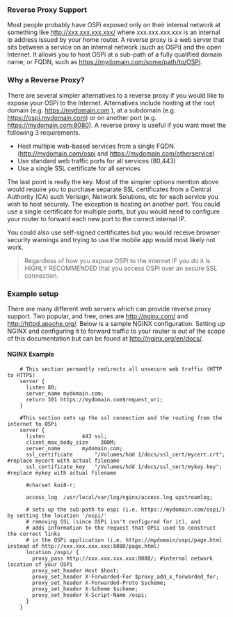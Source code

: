 ### Reverse Proxy Support

Most people probably have OSPi exposed only on their internal network at something like http://xxx.xxx.xxx.xxx/ where xxx.xxx.xxx.xxx 
is an internal ip address issued by your home router. A reverse proxy is a web server that sits between a service on an
internal network (such as OSPi) and the open Internet. It allows you to host OSPi at a sub-path of a fully qualified domain name, or FQDN,
such as https://mydomain.com/some/path/to/OSPi. 

### Why a Reverse Proxy?

There are several simpler alternatives to a reverse proxy if you would like to expose your OSPi to the Internet. Alternatives include hosting
at the root domain (e.g. https://mydomain.com ), at a subdomain (e.g. https://ospi.mydomain.com) or on another port (e.g. https://mydomain.com:8080).
A reverse proxy is useful if you want meet the following 3 requirements.

* Host multiple web-based services from a single FQDN. (http://mydomain.com/ospi and https://mydomain.com/otherservice)
* Use standard web traffic ports for all services (80,443)
* Use a single SSL certificate for all services

The last point is really the key. Most of the simpler options mention above would require you to purchase separate SSL certificates from a
Central Authority (CA) such Verisign, Network Solutions, etc for each service you wish to host securely. The exception is hosting on another port. 
You could use a single certificate for multiple ports, but you would need to configure your router to forward each new port to the correct internal IP. 

You could also use self-signed certificates but you would receive browser security warnings and trying to use the mobile app would most likely not work.

> Regardless of how you expose OSPi to the internet IF you do it is HIGHLY RECOMMENDED that you access OSPi over an secure SSL connection. 

### Example setup

There are many different web servers which can provide reverse proxy support. Two popular, and free, ones are http://nginx.com/ and http://httpd.apache.org/.
Below is a sample NGINX configuration. Setting up NGINX and configuring it to forward traffic to your router is out of the scope of this documentation but can be found at http://nginx.org/en/docs/.

#### NGINX Example

```Nginx
    # This section permantly redirects all unsecure web traffic (HTTP to HTTPS)
    server {
      listen 80;
      server_name mydomain.com;
      return 301 https://mydomain.com$request_uri;
    }
    
    #This section sets up the ssl connection and the routing from the internet to OSPi
    server {
      listen			443 ssl;
      client_max_body_size    300M;
      server_name		mydomain.com;
      ssl_certificate		"/Volumes/hdd 1/docs/ssl_cert/mycert.crt"; #replace mycert with actual filename
      ssl_certificate_key	"/Volumes/hdd 1/docs/ssl_cert/mykey.key"; #replace mykey with actual filename

      #charset koi8-r;

      access_log  /usr/local/var/log/nginx/access.log upstreamlog;
   
      # sets up the sub-path to ospi (i.e. https://mydomain.com/ospi/)  by setting the location '/ospi/'
      # removing SSL (since OSPi isn't configured for it), and
      # adds information to the request that OPSi used to construct the correct links
      # in the OSPi application (i.e. https://mydomain/ospi/page.html instead of http://xxx.xxx.xxx.xxx:8080/page.html)
      location /ospi/ {
        proxy_pass http://xxx.xxx.xxx.xxx:8080/; #internal network location of your OSPi
        proxy_set_header Host $host;
        proxy_set_header X-Forwarded-For $proxy_add_x_forwarded_for;
        proxy_set_header X-Forwarded-Proto $scheme;
        proxy_set_header X-Scheme $scheme;
        proxy_set_header X-Script-Name /ospi;
      }
    }
```
